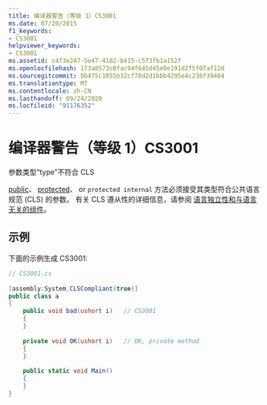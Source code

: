```yaml
---
title: 编译器警告（等级 1）CS3001
ms.date: 07/20/2015
f1_keywords:
- CS3001
helpviewer_keywords:
- CS3001
ms.assetid: c4f3e247-5e47-4182-b415-c573fb1a152f
ms.openlocfilehash: 173a8573c0fac94f641d45e0e191d2f5f07af12d
ms.sourcegitcommit: 5b475c1855b32cf78d2d1bbb4295e4c236f39464
ms.translationtype: MT
ms.contentlocale: zh-CN
ms.lasthandoff: 09/24/2020
ms.locfileid: "91176352"
---
```

# <a name="compiler-warning-level-1-cs3001"></a>编译器警告（等级 1）CS3001

参数类型“type”不符合 CLS  
  
 [public](../language-reference/keywords/public.md)、 [protected](../language-reference/keywords/protected.md)、 or `protected internal` 方法必须接受其类型符合公共语言规范 (CLS) 的参数。 有关 CLS 遵从性的详细信息，请参阅  [语言独立性和与语言无关的组件](../../standard/language-independence.md)。  
  
## <a name="example"></a>示例  

 下面的示例生成 CS3001:  
  
```csharp  
// CS3001.cs  
  
[assembly:System.CLSCompliant(true)]  
public class a  
{  
    public void bad(ushort i)   // CS3001  
    {  
    }  
  
    private void OK(ushort i)   // OK, private method  
    {  
    }  
  
    public static void Main()  
    {  
    }  
}  
```
